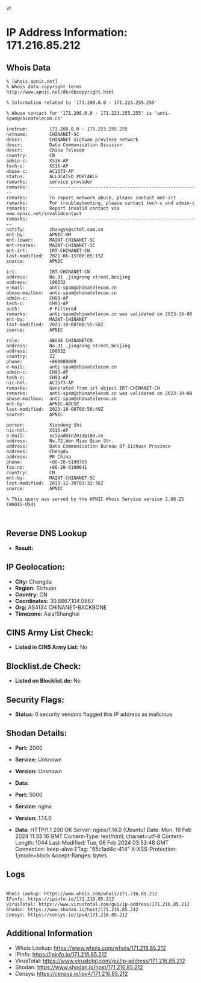 vt
# IP Address Information: 171.216.85.212

## Whois Data
```
% [whois.apnic.net]
% Whois data copyright terms    http://www.apnic.net/db/dbcopyright.html

% Information related to '171.208.0.0 - 171.223.255.255'

% Abuse contact for '171.208.0.0 - 171.223.255.255' is 'anti-spam@chinatelecom.cn'

inetnum:        171.208.0.0 - 171.223.255.255
netname:        CHINANET-SC
descr:          CHINANET Sichuan province network
descr:          Data Communication Division
descr:          China Telecom
country:        CN
admin-c:        XS16-AP
tech-c:         XS16-AP
abuse-c:        AC1573-AP
status:         ALLOCATED PORTABLE
remarks:        service provider
remarks:        --------------------------------------------------------
remarks:        To report network abuse, please contact mnt-irt
remarks:        For troubleshooting, please contact tech-c and admin-c
remarks:        Report invalid contact via www.apnic.net/invalidcontact
remarks:        --------------------------------------------------------
notify:         zhangys@sctel.com.cn
mnt-by:         APNIC-HM
mnt-lower:      MAINT-CHINANET-SC
mnt-routes:     MAINT-CHINANET-SC
mnt-irt:        IRT-CHINANET-CN
last-modified:  2021-06-15T08:05:15Z
source:         APNIC

irt:            IRT-CHINANET-CN
address:        No.31 ,jingrong street,beijing
address:        100032
e-mail:         anti-spam@chinatelecom.cn
abuse-mailbox:  anti-spam@chinatelecom.cn
admin-c:        CH93-AP
tech-c:         CH93-AP
auth:           # Filtered
remarks:        anti-spam@chinatelecom.cn was validated on 2023-10-08
mnt-by:         MAINT-CHINANET
last-modified:  2023-10-08T08:55:58Z
source:         APNIC

role:           ABUSE CHINANETCN
address:        No.31 ,jingrong street,beijing
address:        100032
country:        ZZ
phone:          +000000000
e-mail:         anti-spam@chinatelecom.cn
admin-c:        CH93-AP
tech-c:         CH93-AP
nic-hdl:        AC1573-AP
remarks:        Generated from irt object IRT-CHINANET-CN
remarks:        anti-spam@chinatelecom.cn was validated on 2023-10-08
abuse-mailbox:  anti-spam@chinatelecom.cn
mnt-by:         APNIC-ABUSE
last-modified:  2023-10-08T08:56:49Z
source:         APNIC

person:         Xiaodong Shi
nic-hdl:        XS16-AP
e-mail:         scipadmin2013@189.cn
address:        No.72,Wen Miao Qian Str.
address:        Data Communication Bureau Of Sichuan Province
address:        Chengdu
address:        PR China
phone:          +86-28-6190785
fax-no:         +86-28-6190641
country:        CN
mnt-by:         MAINT-CHINANET-SC
last-modified:  2013-12-30T01:32:36Z
source:         APNIC

% This query was served by the APNIC Whois Service version 1.88.25 (WHOIS-US4)



```
## Reverse DNS Lookup
- **Result:** 

## IP Geolocation:
- **City:** Chengdu
- **Region:** Sichuan
- **Country:** CN
- **Coordinates:** 30.6667,104.0667
- **Org:** AS4134 CHINANET-BACKBONE
- **Timezone:** Asia/Shanghai

## CINS Army List Check:
- **Listed in CINS Army List:** 
No

## Blocklist.de Check:
- **Listed on Blocklist.de:** 
No

## Security Flags:
- **Status:** 0 security vendors flagged this IP address as malicious

## Shodan Details:
- **Port:** 2000
- **Service:** Unknown
- **Version:** Unknown
- **Data:** 

- **Port:** 5000
- **Service:** nginx
- **Version:** 1.14.0
- **Data:** HTTP/1.1 200 OK
Server: nginx/1.14.0 (Ubuntu)
Date: Mon, 19 Feb 2024 11:33:16 GMT
Content-Type: text/html; charset=utf-8
Content-Length: 1044
Last-Modified: Tue, 06 Feb 2024 03:53:48 GMT
Connection: keep-alive
ETag: "65c1ad4c-414"
X-XSS-Protection: 1;mode=block
Accept-Ranges: bytes



## Logs
```

Whois Lookup: https://www.whois.com/whois/171.216.85.212
IPinfo: https://ipinfo.io/171.216.85.212
VirusTotal: https://www.virustotal.com/gui/ip-address/171.216.85.212
Shodan: https://www.shodan.io/host/171.216.85.212
Censys: https://censys.io/ipv4/171.216.85.212

```
## Additional Information
- Whois Lookup: https://www.whois.com/whois/171.216.85.212
- IPinfo: https://ipinfo.io/171.216.85.212
- VirusTotal: https://www.virustotal.com/gui/ip-address/171.216.85.212
- Shodan: https://www.shodan.io/host/171.216.85.212
- Censys: https://censys.io/ipv4/171.216.85.212

